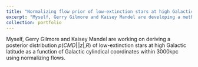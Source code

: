 ```yaml
---
title: "Normalizing flow prior of low-extinction stars at high Galactic latitudes"
excerpt: "Myself, Gerry Gilmore and Kaisey Mandel are developing a method to learn the colour-magnitude diagram of low-extinction stars at high Galactic latitudes using normalzing flows.<br/><img src='/images/hr_d_sampled-2.png'>"
collection: portfolio
---
```


Myself, Gerry Gilmore and Kaisey Mandel are working on deriving a posterior distribution $p(CMD|\, |z|, R)$ of low-extinction stars at high Galactic latitude as a function of Galactic cylindical coordinates within 3000kpc using normalizing flows. 
